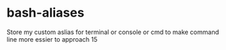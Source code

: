 # bash-aliases
Store my custom aslias for terminal or console or cmd to make command line more essier to approach
15